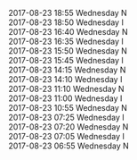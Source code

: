 2017-08-23 18:55 Wednesday  N  
2017-08-23 18:50 Wednesday  I  
2017-08-23 16:40 Wednesday  N  
2017-08-23 16:35 Wednesday  I  
2017-08-23 15:50 Wednesday  N  
2017-08-23 15:45 Wednesday  I  
2017-08-23 14:15 Wednesday  N  
2017-08-23 14:10 Wednesday  I  
2017-08-23 11:10 Wednesday  N  
2017-08-23 11:00 Wednesday  I  
2017-08-23 10:55 Wednesday  N  
2017-08-23 07:25 Wednesday  I  
2017-08-23 07:20 Wednesday  N  
2017-08-23 07:05 Wednesday  I  
2017-08-23 06:55 Wednesday  N  
